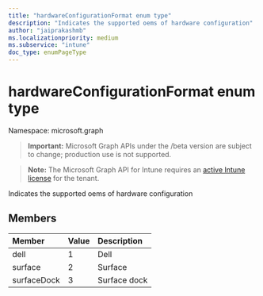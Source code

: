 ```yaml
---
title: "hardwareConfigurationFormat enum type"
description: "Indicates the supported oems of hardware configuration"
author: "jaiprakashmb"
ms.localizationpriority: medium
ms.subservice: "intune"
doc_type: enumPageType
---
```


# hardwareConfigurationFormat enum type

Namespace: microsoft.graph

> **Important:** Microsoft Graph APIs under the /beta version are subject to change; production use is not supported.

> **Note:** The Microsoft Graph API for Intune requires an [active Intune license](https://go.microsoft.com/fwlink/?linkid=839381) for the tenant.

Indicates the supported oems of hardware configuration

## Members
|Member|Value|Description|
|:---|:---|:---|
|dell|1|Dell|
|surface|2|Surface|
|surfaceDock|3|Surface dock|
